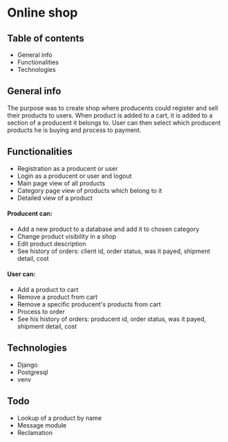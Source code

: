 # Online shop
## Table of contents
* General info
* Functionalities
* Technologies
## General info
The purpose was to create shop where producents could register and sell their products to users. When product is added to a cart, it is added to a section of a producent it belongs to. User can then select which producent products he is buying and process to payment. 
## Functionalities
* Registration as a producent or user
* Login as a producent or user and logout
* Main page view of all products
* Category page view of products which belong to it
* Detailed view of a product
#### Producent can:
* Add a new product to a database and add it to chosen category
* Change product visibility in a shop
* Edit product description
* See history of orders: client id, order status, was it payed, shipment detail, cost
#### User can:
* Add a product to cart
* Remove a product from cart
* Remove a specific producent's products from cart
* Process to order 
* See his history of orders: producent id, order status, was it payed, shipment detail, cost
## Technologies
* Django
* Postgresql
* venv
## Todo
* Lookup of a product by name
* Message module
* Reclamation